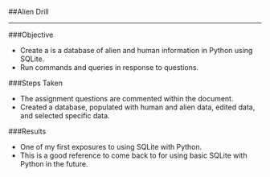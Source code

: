 ##Alien Drill

___
###Objective
* Create a is a database of alien and human information in Python using SQLite. 
* Run commands and queries in response to questions.

###Steps Taken
* The assignment questions are commented within the document. 
* Created a database, populated with human and alien data, edited data, and selected specific data.

###Results
* One of my first exposures to using SQLite with Python.
* This is a good reference to come back to for using basic SQLite with Python in the future.
